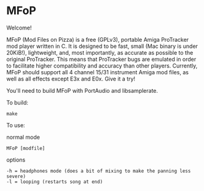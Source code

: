 MFoP
=====
Welcome!

MFoP (Mod Files on Pizza) is a free (GPLv3), portable Amiga ProTracker mod player written in C. It is designed to be fast, small (Mac binary is under 20KiB!), lightweight, and, most importantly, as accurate as possible to the original ProTracker. This means that ProTracker bugs are emulated in order to facilitate higher compatibility and accuracy than other players.
Currently, MFoP should support all 4 channel 15/31 instrument Amiga mod files, as well as all effects except E3x and E0x. Give it a try!

You'll need to build MFoP with PortAudio and libsamplerate.

To build: 
```
make
```

To use:

normal mode
```
MFoP [modfile]
```
options
```
-h = headphones mode (does a bit of mixing to make the panning less severe)
-l = looping (restarts song at end)
```
